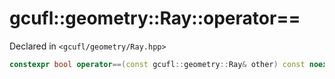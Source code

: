 # gcufl::geometry::Ray::operator==
Declared in `<gcufl/geometry/Ray.hpp>`
```cpp
constexpr bool operator==(const gcufl::geometry::Ray& other) const noexcept;
```
